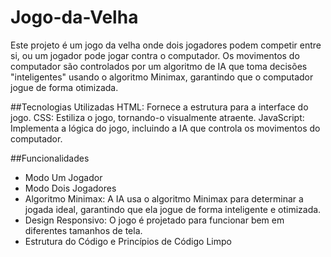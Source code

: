 # Jogo-da-Velha
Este projeto é um jogo da velha onde dois jogadores podem competir entre si, ou um jogador pode jogar contra o computador. Os movimentos do computador são controlados por um algoritmo de IA que toma decisões "inteligentes" usando o algoritmo Minimax, garantindo que o computador jogue de forma otimizada.

##Tecnologias Utilizadas
HTML: Fornece a estrutura para a interface do jogo.
CSS: Estiliza o jogo, tornando-o visualmente atraente.
JavaScript: Implementa a lógica do jogo, incluindo a IA que controla os movimentos do computador.

##Funcionalidades
 - Modo Um Jogador
 - Modo Dois Jogadores
 - Algoritmo Minimax: A IA usa o algoritmo Minimax para determinar a jogada ideal, garantindo que ela jogue de forma inteligente e otimizada.
 - Design Responsivo: O jogo é projetado para funcionar bem em diferentes tamanhos de tela.
 - Estrutura do Código e Princípios de Código Limpo



